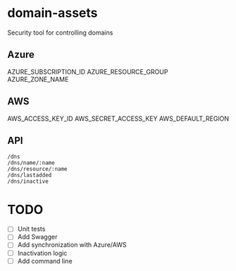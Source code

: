 # domain-assets
Security tool for controlling domains

## Azure
AZURE_SUBSCRIPTION_ID
AZURE_RESOURCE_GROUP
AZURE_ZONE_NAME

## AWS
AWS_ACCESS_KEY_ID
AWS_SECRET_ACCESS_KEY
AWS_DEFAULT_REGION

## API

	/dns
	/dns/name/:name
	/dns/resource/:name
	/dns/lastadded
	/dns/inactive

# TODO
- [ ] Unit tests
- [ ] Add Swagger
- [ ] Add synchronization with Azure/AWS
- [ ] Inactivation logic
- [ ] Add command line
